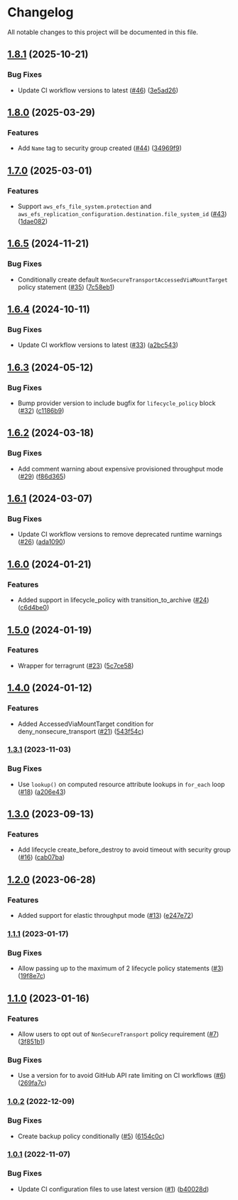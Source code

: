 # Changelog

All notable changes to this project will be documented in this file.

## [1.8.1](https://github.com/terraform-aws-modules/terraform-aws-efs/compare/v1.8.0...v1.8.1) (2025-10-21)

### Bug Fixes

* Update CI workflow versions to latest ([#46](https://github.com/terraform-aws-modules/terraform-aws-efs/issues/46)) ([3e5ad26](https://github.com/terraform-aws-modules/terraform-aws-efs/commit/3e5ad26590055103ce409dba1702252048134b90))

## [1.8.0](https://github.com/terraform-aws-modules/terraform-aws-efs/compare/v1.7.0...v1.8.0) (2025-03-29)


### Features

* Add `Name` tag to security group created ([#44](https://github.com/terraform-aws-modules/terraform-aws-efs/issues/44)) ([34969f9](https://github.com/terraform-aws-modules/terraform-aws-efs/commit/34969f9d0692ba995aaf1448c941a849ef203007))

## [1.7.0](https://github.com/terraform-aws-modules/terraform-aws-efs/compare/v1.6.5...v1.7.0) (2025-03-01)


### Features

* Support `aws_efs_file_system.protection` and `aws_efs_replication_configuration.destination.file_system_id` ([#43](https://github.com/terraform-aws-modules/terraform-aws-efs/issues/43)) ([1dae082](https://github.com/terraform-aws-modules/terraform-aws-efs/commit/1dae0823fa092cf7037e8008d005d67716790ccd))

## [1.6.5](https://github.com/terraform-aws-modules/terraform-aws-efs/compare/v1.6.4...v1.6.5) (2024-11-21)


### Bug Fixes

* Conditionally create default `NonSecureTransportAccessedViaMountTarget` policy statement ([#35](https://github.com/terraform-aws-modules/terraform-aws-efs/issues/35)) ([7c58eb1](https://github.com/terraform-aws-modules/terraform-aws-efs/commit/7c58eb105f21a3fcdaa081c097528eeba6a8d750))

## [1.6.4](https://github.com/terraform-aws-modules/terraform-aws-efs/compare/v1.6.3...v1.6.4) (2024-10-11)


### Bug Fixes

* Update CI workflow versions to latest ([#33](https://github.com/terraform-aws-modules/terraform-aws-efs/issues/33)) ([a2bc543](https://github.com/terraform-aws-modules/terraform-aws-efs/commit/a2bc543c5f4d9e973bfc7c07e31e2482400d9686))

## [1.6.3](https://github.com/terraform-aws-modules/terraform-aws-efs/compare/v1.6.2...v1.6.3) (2024-05-12)


### Bug Fixes

* Bump provider version to include bugfix for `lifecycle_policy` block ([#32](https://github.com/terraform-aws-modules/terraform-aws-efs/issues/32)) ([c1186b9](https://github.com/terraform-aws-modules/terraform-aws-efs/commit/c1186b970ee59ca46f6ce4b795c5f3bd9dc06ee0))

## [1.6.2](https://github.com/terraform-aws-modules/terraform-aws-efs/compare/v1.6.1...v1.6.2) (2024-03-18)


### Bug Fixes

* Add comment warning about expensive provisioned throughput mode ([#29](https://github.com/terraform-aws-modules/terraform-aws-efs/issues/29)) ([f86d365](https://github.com/terraform-aws-modules/terraform-aws-efs/commit/f86d365fec79acfa0bdf63cc75912645cc472a71))

## [1.6.1](https://github.com/terraform-aws-modules/terraform-aws-efs/compare/v1.6.0...v1.6.1) (2024-03-07)


### Bug Fixes

* Update CI workflow versions to remove deprecated runtime warnings ([#26](https://github.com/terraform-aws-modules/terraform-aws-efs/issues/26)) ([ada1090](https://github.com/terraform-aws-modules/terraform-aws-efs/commit/ada10907401a9805d6b3358af2b32e6bbf28e3dd))

## [1.6.0](https://github.com/terraform-aws-modules/terraform-aws-efs/compare/v1.5.0...v1.6.0) (2024-01-21)


### Features

* Added support in lifecycle_policy with transition_to_archive ([#24](https://github.com/terraform-aws-modules/terraform-aws-efs/issues/24)) ([c6d4be0](https://github.com/terraform-aws-modules/terraform-aws-efs/commit/c6d4be01017517e6d829a3a0cac61a7825b15f72))

## [1.5.0](https://github.com/terraform-aws-modules/terraform-aws-efs/compare/v1.4.0...v1.5.0) (2024-01-19)


### Features

* Wrapper for terragrunt ([#23](https://github.com/terraform-aws-modules/terraform-aws-efs/issues/23)) ([5c7ce58](https://github.com/terraform-aws-modules/terraform-aws-efs/commit/5c7ce5828693a1184d6fdad1a0378c4339fcad10))

## [1.4.0](https://github.com/terraform-aws-modules/terraform-aws-efs/compare/v1.3.1...v1.4.0) (2024-01-12)


### Features

* Added AccessedViaMountTarget condition for deny_nonsecure_transport ([#21](https://github.com/terraform-aws-modules/terraform-aws-efs/issues/21)) ([543f54c](https://github.com/terraform-aws-modules/terraform-aws-efs/commit/543f54cdf203108106d006ea693463ea463df293))

### [1.3.1](https://github.com/terraform-aws-modules/terraform-aws-efs/compare/v1.3.0...v1.3.1) (2023-11-03)


### Bug Fixes

* Use `lookup()` on computed resource attribute lookups in `for_each` loop ([#18](https://github.com/terraform-aws-modules/terraform-aws-efs/issues/18)) ([a206e43](https://github.com/terraform-aws-modules/terraform-aws-efs/commit/a206e4397871609dbf80866eb9cddd4b597075c8))

## [1.3.0](https://github.com/terraform-aws-modules/terraform-aws-efs/compare/v1.2.0...v1.3.0) (2023-09-13)


### Features

* Add lifecycle create_before_destroy to avoid timeout with security group ([#16](https://github.com/terraform-aws-modules/terraform-aws-efs/issues/16)) ([cab07ba](https://github.com/terraform-aws-modules/terraform-aws-efs/commit/cab07ba2448691c94eb192fbe5a588bcc59dfbdd))

## [1.2.0](https://github.com/terraform-aws-modules/terraform-aws-efs/compare/v1.1.1...v1.2.0) (2023-06-28)


### Features

* Added support for elastic throughput mode ([#13](https://github.com/terraform-aws-modules/terraform-aws-efs/issues/13)) ([e247e72](https://github.com/terraform-aws-modules/terraform-aws-efs/commit/e247e72ebaa816cbd46cc508ed2aaab94e03ff74))

### [1.1.1](https://github.com/terraform-aws-modules/terraform-aws-efs/compare/v1.1.0...v1.1.1) (2023-01-17)


### Bug Fixes

* Allow passing up to the maximum of 2 lifecycle policy statements ([#3](https://github.com/terraform-aws-modules/terraform-aws-efs/issues/3)) ([19f8e7c](https://github.com/terraform-aws-modules/terraform-aws-efs/commit/19f8e7cd5c8c650fbc5a06c00f7e116d95fcdb20))

## [1.1.0](https://github.com/terraform-aws-modules/terraform-aws-efs/compare/v1.0.2...v1.1.0) (2023-01-16)


### Features

* Allow users to opt out of `NonSecureTransport` policy requirement ([#7](https://github.com/terraform-aws-modules/terraform-aws-efs/issues/7)) ([3f851b1](https://github.com/terraform-aws-modules/terraform-aws-efs/commit/3f851b1ac1efe4a473b697bd287f178e09f838e0))


### Bug Fixes

* Use a version for  to avoid GitHub API rate limiting on CI workflows ([#6](https://github.com/terraform-aws-modules/terraform-aws-efs/issues/6)) ([269fa7c](https://github.com/terraform-aws-modules/terraform-aws-efs/commit/269fa7c55976e32b7b0c949deef4d729aa0b0cf2))

### [1.0.2](https://github.com/terraform-aws-modules/terraform-aws-efs/compare/v1.0.1...v1.0.2) (2022-12-09)


### Bug Fixes

* Create backup policy conditionally ([#5](https://github.com/terraform-aws-modules/terraform-aws-efs/issues/5)) ([6154c0c](https://github.com/terraform-aws-modules/terraform-aws-efs/commit/6154c0c6088d7b220f5193dc0f7809f0b7ddc921))

### [1.0.1](https://github.com/terraform-aws-modules/terraform-aws-efs/compare/v1.0.0...v1.0.1) (2022-11-07)


### Bug Fixes

* Update CI configuration files to use latest version ([#1](https://github.com/terraform-aws-modules/terraform-aws-efs/issues/1)) ([b40028d](https://github.com/terraform-aws-modules/terraform-aws-efs/commit/b40028d9d0139318764c7ef1cdac124e80c0f902))
